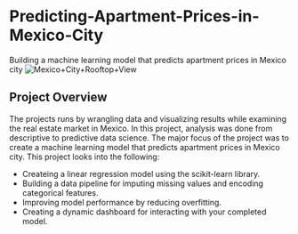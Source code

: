 # **Predicting-Apartment-Prices-in-Mexico-City**
Building a machine learning model that predicts apartment prices in Mexico city
![Mexico+City+Rooftop+View](https://user-images.githubusercontent.com/91852444/194957614-07b3c7f4-8660-4dc4-8648-eae6ad6f43ae.jpg)
## Project Overview
The projects runs by wrangling data and visualizing results while examining the real estate market in Mexico. In this project, analysis was done from descriptive to predictive data science. The major focus of the project was to create a machine learning model that predicts apartment prices in Mexico city.
This project looks into the following:
* Createing a linear regression model using the scikit-learn library.
* Building a data pipeline for imputing missing values and encoding categorical features.
* Improving model performance by reducing overfitting.
* Creating a dynamic dashboard for interacting with your completed model.
